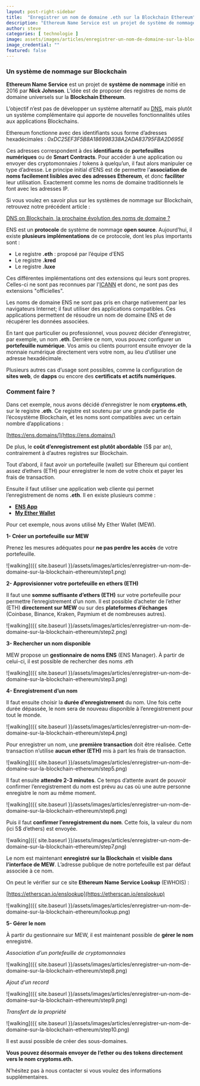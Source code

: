 ```yaml
---
layout: post-right-sidebar
title:  "Enregistrer un nom de domaine .eth sur la Blockchain Ethereum"
description: "Ethereum Name Service est un projet de système de nommage initié en 2016 par Nick Johnson. L’idée est de proposer un registre de noms universel sur la Blockchain Ethereum."
author: steve
categories: [ technologie ]
image: assets/images/articles/enregistrer-un-nom-de-domaine-sur-la-blockchain-ethereum/ens.png
image_credential: ""
featured: false
---
```


### Un système de nommage sur Blockchain

**Ethereum Name Service** est un projet de **système de nommage** initié en 2016 par **Nick Johnson**. L’idée est de proposer des registres de noms de domaine universels sur la **Blockchain Ethereum**. 

L’objectif n’est pas de développer un système alternatif au [DNS](https://fr.wikipedia.org/wiki/Domain_Name_System), mais plutôt un système complémentaire qui apporte de nouvelles fonctionnalités utiles aux applications Blockchains.

Ethereum fonctionne avec des identifiants sous forme d’adresses hexadécimales : 
_0xDC25EF3F5B8A186998338A2ADA83795FBA2D695E_

Ces adresses correspondent à des **identifiants** de **portefeuilles numériques** ou de **Smart Contracts**. Pour accéder à une application ou envoyer des cryptomonnaies / tokens à quelqu’un, il faut alors manipuler ce type d’adresse. Le principe initial d’ENS est de permettre l'**association de noms facilement lisibles avec des adresses Ethereum**, et donc **faciliter** leur utilisation. Exactement comme les noms de domaine traditionnels le font avec les adresses IP. 

Si vous voulez en savoir plus sur les systèmes de nommage sur Blockchain, retrouvez notre précédent article :

[DNS on Blockchain, la prochaine évolution des noms de domaine ?](https://cryptoms.fr/technologie/2020/04/09/dns-on-blockchain-prochaine-evolution-des-noms-de-domaine.html)

ENS est un **protocole** de système de nommage **open source**. Aujourd’hui, il existe **plusieurs implémentations** de ce protocole, dont les plus importants sont : 
-	Le registre **.eth** : proposé par l’équipe d’ENS
-	Le registre **.kred**
-	Le registre **.luxe**


Ces différentes implémentations ont des extensions qui leurs sont propres. Celles-ci ne sont pas reconnues par l'[ICANN](https://fr.wikipedia.org/wiki/Internet_Corporation_for_Assigned_Names_and_Numbers) et donc, ne sont pas des extensions "officielles".

Les noms de domaine ENS ne sont pas pris en charge nativement par les navigateurs Internet; il faut utiliser des applications compatibles. Ces applications permettent de résoudre un nom de domaine ENS et de récupérer les données associées. 

En tant que particulier ou professionnel, vous pouvez décider d’enregistrer, par exemple, un nom **.eth**. Derrière ce nom, vous pouvez configurer un **portefeuille numérique**. Vos amis ou clients pourront ensuite envoyer de la monnaie numérique directement vers votre nom, au lieu d’utiliser une adresse hexadécimale. 

Plusieurs autres cas d’usage sont possibles, comme la configuration de **sites web**, de **dapps** ou encore des **certificats et actifs numériques**.

### Comment faire ?

Dans cet exemple, nous avons décidé d’enregistrer le nom **cryptoms.eth**, sur le registre **.eth**. Ce registre est soutenu par une grande partie de l’écosystème Blockchain, et les noms sont compatibles avec un certain nombre d’applications : 

[https://ens.domains/](https://ens.domains/)

De plus, le **coût d’enregistrement est plutôt abordable** (5$ par an), contrairement à d’autres registres sur Blockchain.

Tout d’abord, il faut avoir un portefeuille (wallet) sur Ethereum qui contient assez d’ethers (ETH) pour enregistrer le nom de votre choix et payer les frais de transaction. 

Ensuite il faut utiliser une application web cliente qui permet l’enregistrement de noms **.eth**. 
Il en existe plusieurs comme : 
- [**ENS App**](https://app.ens.domains/)
- [**My Ether Wallet**](https://www.myetherwallet.com/)

Pour cet exemple, nous avons utilisé My Ether Wallet (MEW). 

**1- Créer un portefeuille sur MEW**
 
Prenez les mesures adéquates pour **ne pas perdre les accès** de votre portefeuille. 

![walking]({{ site.baseurl }}/assets/images/articles/enregistrer-un-nom-de-domaine-sur-la-blockchain-ethereum/step1.png)

**2- Approvisionner votre portefeuille en ethers (ETH)**

Il faut une **somme suffisante d’ethers (ETH)** sur votre portefeuille pour permettre l’enregistrement d’un nom.
Il est possible d’acheter de l’ether (ETH) **directement sur MEW** ou sur des **plateformes d’échanges** (Coinbase, Binance, Kraken, Paymium et de nombreuses autres). 

![walking]({{ site.baseurl }}/assets/images/articles/enregistrer-un-nom-de-domaine-sur-la-blockchain-ethereum/step2.png)

**3- Rechercher un nom disponible**

MEW propose un **gestionnaire de noms ENS** (ENS Manager). À partir de celui-ci, il est possible de rechercher des noms .eth

![walking]({{ site.baseurl }}/assets/images/articles/enregistrer-un-nom-de-domaine-sur-la-blockchain-ethereum/step3.png)

**4- Enregistrement d’un nom**

Il faut ensuite choisir la **durée d’enregistrement** du nom. Une fois cette durée dépassée, le nom sera de nouveau disponible à l’enregistrement pour tout le monde. 

![walking]({{ site.baseurl }}/assets/images/articles/enregistrer-un-nom-de-domaine-sur-la-blockchain-ethereum/step4.png)

Pour enregistrer un nom, une **première transaction** doit être réalisée. Cette transaction n’utilise **aucun ether (ETH)** mis à part les frais de transaction. 

![walking]({{ site.baseurl }}/assets/images/articles/enregistrer-un-nom-de-domaine-sur-la-blockchain-ethereum/step5.png)
 
Il faut ensuite **attendre 2-3 minutes**. Ce temps d’attente avant de pouvoir confirmer l’enregistrement du nom est prévu au cas où une autre personne enregistre le nom au même moment. 

![walking]({{ site.baseurl }}/assets/images/articles/enregistrer-un-nom-de-domaine-sur-la-blockchain-ethereum/step6.png)
 
Puis il faut **confirmer l’enregistrement du nom**. Cette fois, la valeur du nom (ici 5$ d’ethers) est envoyée. 

![walking]({{ site.baseurl }}/assets/images/articles/enregistrer-un-nom-de-domaine-sur-la-blockchain-ethereum/step7.png)
 
Le nom est maintenant **enregistré sur la Blockchain** et **visible dans l’interface de MEW**. L’adresse publique de notre portefeuille est par défaut associée à ce nom.

On peut le vérifier sur ce site **Ethereum Name Service Lookup** (EWHOIS) : 

[https://etherscan.io/enslookup](https://etherscan.io/enslookup)

![walking]({{ site.baseurl }}/assets/images/articles/enregistrer-un-nom-de-domaine-sur-la-blockchain-ethereum/lookup.png)

**5- Gérer le nom** 

À partir du gestionnaire sur MEW, il est maintenant possible de **gérer le nom** enregistré.

_Association d’un portefeuille de cryptomonnaies_

![walking]({{ site.baseurl }}/assets/images/articles/enregistrer-un-nom-de-domaine-sur-la-blockchain-ethereum/step8.png)

_Ajout d’un record_
 
![walking]({{ site.baseurl }}/assets/images/articles/enregistrer-un-nom-de-domaine-sur-la-blockchain-ethereum/step9.png)

_Transfert de la propriété_

![walking]({{ site.baseurl }}/assets/images/articles/enregistrer-un-nom-de-domaine-sur-la-blockchain-ethereum/step10.png)
 
Il est aussi possible de créer des sous-domaines.


**Vous pouvez désormais envoyer de l’ether ou des tokens directement vers le nom cryptoms.eth.**

N’hésitez pas à nous contacter si vous voulez des informations supplémentaires. 
